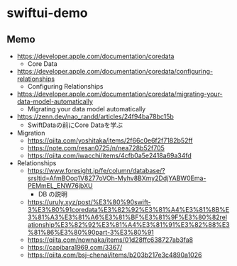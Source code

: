 # swiftui-demo

## Memo
- https://developer.apple.com/documentation/coredata
  - Core Data
- https://developer.apple.com/documentation/coredata/configuring-relationships
  - Configuring Relationships
- https://developer.apple.com/documentation/coredata/migrating-your-data-model-automatically
  - Migrating your data model automatically
- https://zenn.dev/nao_randd/articles/24f94ba78bc15b
  - SwiftDataの前にCore Dataを学ぶ
- Migration
  - https://qiita.com/yoshitaka/items/2f66c0e6f2f7182b52ff
  - https://note.com/resan0725/n/nea728b52f705
  - https://qiita.com/iwacchi/items/4cfb0a5e2418a69a34fd
- Relationships
  - https://www.foresight.jp/fe/column/database/?srsltid=AfmBOop1V8277oVOh-Myhv8BXmy2DdjYABW0Ema-PEMmEL_ENW76jbXU
    - DB の説明
  - https://uruly.xyz/post/%E3%80%90swift-3%E3%80%91coredata%E3%82%92%E3%81%A4%E3%81%8B%E3%81%A3%E3%81%A6%E3%81%BF%E3%81%9F%E3%80%82relationship%E3%82%92%E3%81%A4%E3%81%91%E3%82%88%E3%81%86%E3%80%90part-3%E3%80%91
  - https://qiita.com/nownaka/items/01d28ffc638727ab3fa8
  - https://capibara1969.com/3367/
  - https://qiita.com/bsj-chenai/items/b203b217e3c4890a1026